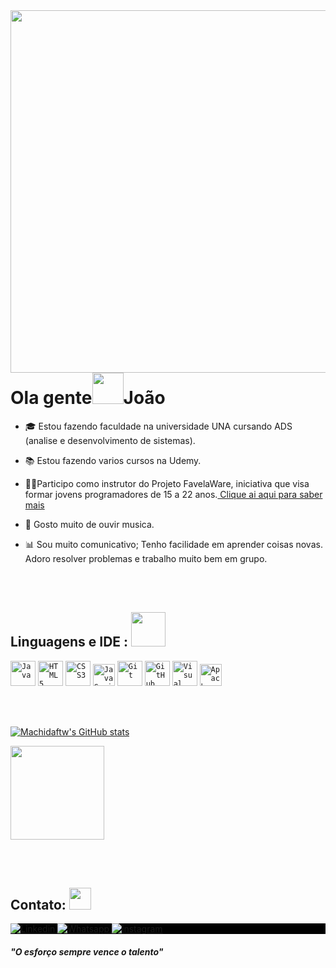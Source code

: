 <!-- Presentation -->
<img align="right" height="580cm" src="https://raw.githubusercontent.com/gist/machidaftw/de81c36b8174d841efeba61a9d846c57/raw/59124fc3050a2fd69d0862e0038d294c4adf2b00/githubCard.svg"/>
<h1 align= left>Ola gente<img src="https://em-content.zobj.net/source/microsoft-teams/337/waving-hand_1f44b.png" width="50px">João</h1>

- 🎓 Estou fazendo faculdade na universidade UNA cursando ADS (analise e desenvolvimento de sistemas).

- 📚 Estou fazendo varios cursos na Udemy.

- 👨‍🏫Participo como instrutor do Projeto FavelaWare, iniciativa que visa formar jovens programadores de 15 a 22 anos.<a href="https://favelaware.animahub.com.br/sobre" target="blank"> Clique ai aqui para saber mais</a>

- 🚀 Gosto muito de ouvir musica.

- 📊 Sou muito comunicativo; Tenho facilidade em aprender coisas novas. Adoro resolver problemas e trabalho muito bem em grupo.

<br><br>

<!-- Skills -->
<h2 align="left"> Linguagens e IDE : <img src="https://em-content.zobj.net/source/microsoft-teams/337/man-technologist_1f468-200d-1f4bb.png" width="55px"> </h2>

<code><img width="40px" src="https://cdn.jsdelivr.net/gh/devicons/devicon/icons/java/java-original-wordmark.svg" title = "Java"/></code>
<code><img width="40px" src="https://cdn.jsdelivr.net/gh/devicons/devicon/icons/html5/html5-original-wordmark.svg" title = "HTML5"/></code>
<code><img width="40px" src="https://cdn.jsdelivr.net/gh/devicons/devicon/icons/css3/css3-original-wordmark.svg" title = "CSS3"/></code>
<code><img width="35px" src="https://cdn.jsdelivr.net/gh/devicons/devicon/icons/javascript/javascript-original.svg" title = "JavaScript"/></code>
<code><img width="40px" src="https://cdn.jsdelivr.net/gh/devicons/devicon/icons/git/git-original.svg" title = "Git"/></code>
<code><img width="40px" src="https://cdn.jsdelivr.net/gh/devicons/devicon/icons/github/github-original.svg" title = "GitHub"/></code>
<code><img width="40px" src="https://i.imgur.com/LMX3yhx.png" title = "Visual Studio Code"/></code>
<code><img width="35px" src="https://i.imgur.com/apbViDM.png" title = "Apache NetBeans"/></code>

<br><br>

<!-- Analitycs -->
<div align="left">

[![Machidaftw's GitHub stats](https://github-readme-stats.vercel.app/api?username=machidaftw)](https://github.com/machidaftw/github-readme-stats)   

   <img height="150em" src="https://github-readme-stats.vercel.app/api/top-langs/?username=machidaftw&show_icons=true&theme=react&layout=compact"/>
</div>
     
<br><br>
<!-- Contact -->
<h2>Contato: <img src="https://em-content.zobj.net/source/microsoft-teams/337/telephone-receiver_1f4de.png" width="35px"></h2>
<p style="background:black">  
<a href="https://www.linkedin.com/in/jo%C3%A3o-vitor-silva-23191520a/" target="_blank">
  <img src="https://img.shields.io/badge/-Joao Vitor-0077B5?style=flat&logo=linkedin" alt="Linkedin"/>
</a>  

<a href="https://wa.me/31972411462" target="_blank">
  <img src="https://img.shields.io/badge/-Joao Vitor-25D366??style=for-the-badge&logo=whatsapp&logoColor=white" alt="Whatsapp"/>  
</a>  
<a href="https://instagram.com/joaovitorkb?igshid=YTQwZjQ0NmI0OA==" target="_blank">
 <img src="https://img.shields.io/badge/-Joao Vitor-E4405F?style=flat&logo=instagram&logoColor=white" alt="instagram"/>
</a>
</p>

<!-- citation -->

#### _"O esforço sempre vence o talento"_
